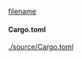 
[filename](./source/README.md ':include')

<!-- slide:break -->

<!-- tabs:start -->

#### **<span class="file-source file-modified">Cargo.toml</span>**

[./source/Cargo.toml](./source/Cargo.toml ':include :type=code toml')



<!-- tabs:end -->
